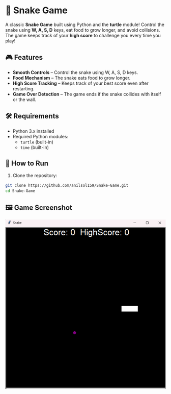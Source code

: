 # 🐍 Snake Game  

A classic **Snake Game** built using Python and the **turtle** module! Control the snake using **W, A, S, D** keys, eat food to grow longer, and avoid collisions. The game keeps track of your **high score** to challenge you every time you play!  

## 🎮 Features  
- **Smooth Controls** – Control the snake using W, A, S, D keys.  
- **Food Mechanism** – The snake eats food to grow longer.  
- **High Score Tracking** – Keeps track of your best score even after restarting.  
- **Game Over Detection** – The game ends if the snake collides with itself or the wall.  

## 🛠 Requirements  
- Python 3.x installed  
- Required Python modules:  
  - `turtle` (built-in)  
  - `time` (built-in)  

## 🚀 How to Run  
1. Clone the repository:  
```bash
git clone https://github.com/anilsol159/Snake-Game.git
cd Snake-Game
```
## 🖼️ Game Screenshot  
![Snake Game Screenshot](image.png)

